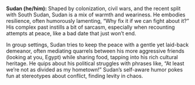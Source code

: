 **Sudan (he/him):** Shaped by colonization, civil wars, and the recent split with South Sudan, Sudan is a mix of warmth and weariness. He embodies resilience, often humorously lamenting, “Why fix it if we can fight about it?” His complex past instills a bit of sarcasm, especially when recounting attempts at peace, like a bad date that just won’t end.

In group settings, Sudan tries to keep the peace with a gentle yet laid-back demeanor, often mediating quarrels between his more aggressive friends (looking at you, Egypt) while sharing food, tapping into his rich cultural heritage. He quips about his political struggles with phrases like, “At least we’re not as divided as my hometown!” Sudan’s self-aware humor pokes fun at stereotypes about conflict, finding levity in chaos.